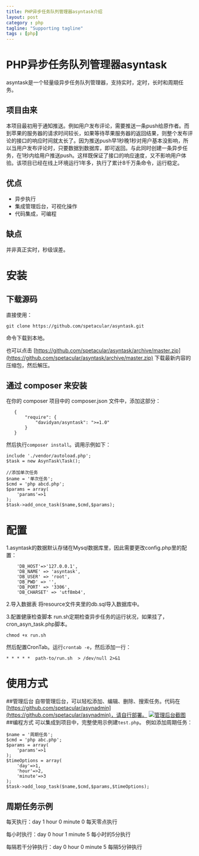 ```yaml
---
title: PHP异步任务队列管理器asyntask介绍
layout: post
category : php
tagline: "Supporting tagline"
tags : [php]
---
```


# PHP异步任务队列管理器asyntask
asyntask是一个轻量级异步任务队列管理器，支持实时，定时，长时和周期任务。

## 项目由来

本项目最初用于通知推送。例如用户发布评论，需要推送一条push给原作者。而到苹果的服务器的请求时间较长，如果等待苹果服务器的返回结果，则整个发布评论的接口的响应时间就太长了。因为推送push早1秒晚1秒对用户基本没影响，所以当用户发布评论时，只要数据到数据库，即可返回。与此同时创建一条异步任务，在1秒内给用户推送push。这样既保证了接口的响应速度，又不影响用户体验。该项目已经在线上环境运行1年多，执行了累计8千万条命令，运行稳定。

## 优点

* 异步执行
* 集成管理后台，可视化操作
* 代码集成，可编程

## 缺点

并非真正实时，秒级误差。

# 安装
## 下载源码

直接使用：
```
git clone https://github.com/spetacular/asyntask.git
```
命令下载到本地。

也可以点击 [https://github.com/spetacular/asyntask/archive/master.zip](https://github.com/spetacular/asyntask/archive/master.zip) 下载最新内容的压缩包，然后解压。
## 通过 composer 来安装

   在你的 composer 项目中的 composer.json 文件中，添加这部分：
```
   {
       "require": {
           "davidyan/asyntask": ">=1.0"
       }
   }
```

然后执行`composer install`。调用示例如下：
```
include './vendor/autoload.php';
$task = new AsynTask\Task();

//添加单次任务
$name = '单次任务';
$cmd = 'php abcd.php';
$params = array(
	'params'=>1
);
$task->add_once_task($name,$cmd,$params);
```

# 配置
1.asyntask的数据默认存储在Mysql数据库里，因此需要更改config.php里的配置：

```
	'DB_HOST'=>'127.0.0.1',
	'DB_NAME' => 'asyntask',
	'DB_USER' => 'root',
	'DB_PWD' => '',
	'DB_PORT' => '3306',
	'DB_CHARSET' => 'utf8mb4',
```

2.导入数据表
将resource文件夹里的db.sql导入数据库中。

3.配置健康检查脚本
run.sh定期检查异步任务的运行状况，如果挂了，cron_asyn_task.php脚本。
```
chmod +x run.sh
```
然后配置CronTab。运行`crontab -e`，然后添加一行：
```
* * * * *  path-to/run.sh  > /dev/null 2>&1
```
# 使用方式
##管理后台
自带管理后台，可以轻松添加、编辑、删除、搜索任务。代码在[https://github.com/spetacular/asynadmin](https://github.com/spetacular/asynadmin)，请自行部署。
[![管理后台截图](https://github.com/spetacular/asynadmin/raw/master/asynadmin.jpeg)](https://github.com/spetacular/asynadmin/raw/master/asynadmin.jpeg)
##编程方式
可以集成到项目中，完整使用示例建`test.php`。
例如添加周期任务：
```
$name = '周期任务';
$cmd = 'php abc.php';
$params = array(
	'params'=>1
);
$timeOptions = array(
	'day'=>1,
	'hour'=>2,
	'minute'=>3
);
$task->add_loop_task($name,$cmd,$params,$timeOptions);
```
## 周期任务示例

每天执行：day 1 hour 0 minute 0 每天零点执行

每小时执行：day 0 hour 1 minute 5 每小时的5分执行

每隔若干分钟执行：day 0 hour 0 minute 5 每隔5分钟执行